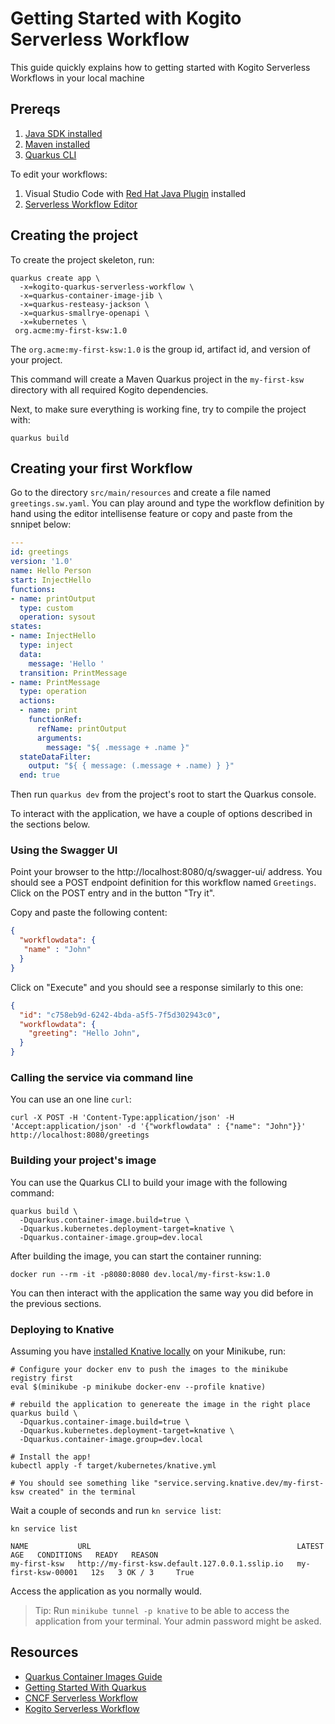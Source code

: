 # Getting Started with Kogito Serverless Workflow

This guide quickly explains how to getting started with Kogito Serverless Workflows in your local machine

## Prereqs

1. [Java SDK installed](https://adoptopenjdk.net/)
2. [Maven installed](https://maven.apache.org/install.html)
3. [Quarkus CLI](https://quarkus.io/guides/cli-tooling)

To edit your workflows:

1. Visual Studio Code with [Red Hat Java Plugin](https://marketplace.visualstudio.com/items?itemName=redhat.java) installed
2. [Serverless Workflow Editor](https://marketplace.visualstudio.com/items?itemName=redhat.vscode-extension-serverless-workflow-editor)

## Creating the project

To create the project skeleton, run:

```shell
quarkus create app \
  -x=kogito-quarkus-serverless-workflow \
  -x=quarkus-container-image-jib \
  -x=quarkus-resteasy-jackson \
  -x=quarkus-smallrye-openapi \
  -x=kubernetes \
 org.acme:my-first-ksw:1.0
```

The `org.acme:my-first-ksw:1.0` is the group id, artifact id, and version of your project.

This command will create a Maven Quarkus project in the `my-first-ksw` directory with all required Kogito dependencies.

Next, to make sure everything is working fine, try to compile the project with:

```shell
quarkus build
```

## Creating your first Workflow

Go to the directory `src/main/resources` and create a file named `greetings.sw.yaml`. 
You can play around and type the workflow definition by hand using the editor intellisense feature or copy and paste from the snnipet below:

```yaml
---
id: greetings
version: '1.0'
name: Hello Person
start: InjectHello
functions:
- name: printOutput
  type: custom
  operation: sysout
states:
- name: InjectHello
  type: inject
  data:
    message: 'Hello '
  transition: PrintMessage
- name: PrintMessage
  type: operation
  actions:
  - name: print
    functionRef:
      refName: printOutput
      arguments:
        message: "${ .message + .name }"
  stateDataFilter:
    output: "${ { message: (.message + .name) } }"
  end: true
```

Then run `quarkus dev` from the project's root to start the Quarkus console.

To interact with the application, we have a couple of options described in the sections below.

### Using the Swagger UI

Point your browser to the http://localhost:8080/q/swagger-ui/ address. 
You should see a POST endpoint definition for this workflow named `Greetings`. Click on the POST entry and in the button "Try it".

Copy and paste the following content:

```json
{
  "workflowdata": {
   "name" : "John"
  }
}
```

Click on "Execute" and you should see a response similarly to this one:

```json
{
  "id": "c758eb9d-6242-4bda-a5f5-7f5d302943c0",
  "workflowdata": {
    "greeting": "Hello John",
  }
}
```

### Calling the service via command line

You can use an one line `curl`:

```shell
curl -X POST -H 'Content-Type:application/json' -H 'Accept:application/json' -d '{"workflowdata" : {"name": "John"}}' http://localhost:8080/greetings
```

### Building your project's image

You can use the Quarkus CLI to build your image with the following command:

```shell
quarkus build \
  -Dquarkus.container-image.build=true \
  -Dquarkus.kubernetes.deployment-target=knative \
  -Dquarkus.container-image.group=dev.local
```

After building the image, you can start the container running:

```shell
docker run --rm -it -p8080:8080 dev.local/my-first-ksw:1.0
```

You can then interact with the application the same way you did before in the previous sections.

### Deploying to Knative

Assuming you have [installed Knative locally](https://knative.dev/docs/getting-started/) on your Minikube, run:

```shell
# Configure your docker env to push the images to the minikube registry first
eval $(minikube -p minikube docker-env --profile knative)

# rebuild the application to genereate the image in the right place
quarkus build \
  -Dquarkus.container-image.build=true \
  -Dquarkus.kubernetes.deployment-target=knative \
  -Dquarkus.container-image.group=dev.local

# Install the app!
kubectl apply -f target/kubernetes/knative.yml

# You should see something like "service.serving.knative.dev/my-first-ksw created" in the terminal
```

Wait a couple of seconds and run `kn service list`:

```shell
kn service list

NAME           URL                                              LATEST               AGE   CONDITIONS   READY   REASON
my-first-ksw   http://my-first-ksw.default.127.0.0.1.sslip.io   my-first-ksw-00001   12s   3 OK / 3     True  
```

Access the application as you normally would.

> Tip: Run `minikube tunnel -p knative` to be able to access the application from your terminal. Your admin password might be asked.

## Resources

- [Quarkus Container Images Guide](https://quarkus.io/guides/container-image)
- [Getting Started With Quarkus](https://quarkus.io/guides/getting-started)
- [CNCF Serverless Workflow](https://serverlessworkflow.io/)
- [Kogito Serverless Workflow](https://github.com/kiegroup/kogito-runtimes/tree/main/kogito-serverless-workflow)